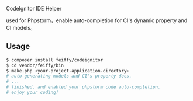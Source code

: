 CodeIgnitor IDE Helper

used for Phpstorm，enable auto-completion for CI's dynamic property and CI models。

## Usage

``` sh
$ composer install feiffy/codeignitor
$ cd vendor/feiffy/bin
$ make.php <your-project-application-directory>
# auto-generating models and CI's property docs, 
# ...
# finished, and enabled your phpstorm code auto-completion.
# enjoy your coding!
```